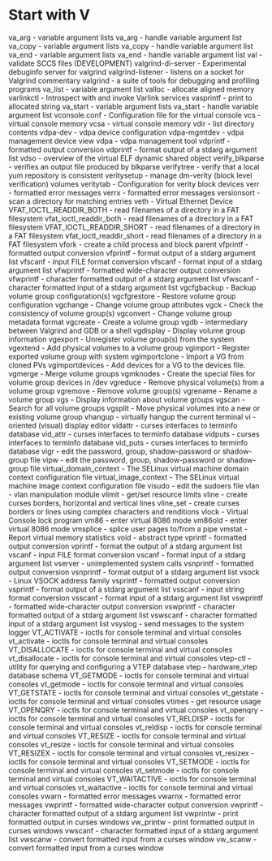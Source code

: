 # Start with V
va_arg - variable argument lists
va_arg - handle variable argument list
va_copy - variable argument lists
va_copy - handle variable argument list
va_end - variable argument lists
va_end - handle variable argument list
val - validate SCCS files (DEVELOPMENT)
valgrind-di-server - Experimental debuginfo server for valgrind
valgrind-listener - listens on a socket for Valgrind commentary
valgrind - a suite of tools for debugging and profiling programs
va_list - variable argument list
valloc - allocate aligned memory
varlinkctl - Introspect with and invoke Varlink services
vasprintf - print to allocated string
va_start - variable argument lists
va_start - handle variable argument list
vconsole.conf - Configuration file for the virtual console
vcs - virtual console memory
vcsa - virtual console memory
vdir - list directory contents
vdpa-dev - vdpa device configuration
vdpa-mgmtdev - vdpa management device view
vdpa - vdpa management tool
vdprintf - formatted output conversion
vdprintf - format output of a stdarg argument list
vdso - overview of the virtual ELF dynamic shared object
verify_blkparse - verifies an output file produced by blkparse
verifytree - verify that a local yum repository is consistent
veritysetup - manage dm-verity (block level verification) volumes
veritytab - Configuration for verity block devices
verr - formatted error messages
verrx - formatted error messages
versionsort - scan a directory for matching entries
veth - Virtual Ethernet Device
VFAT_IOCTL_READDIR_BOTH - read filenames of a directory in a FAT filesystem
vfat_ioctl_readdir_both - read filenames of a directory in a FAT filesystem
VFAT_IOCTL_READDIR_SHORT - read filenames of a directory in a FAT filesystem
vfat_ioctl_readdir_short - read filenames of a directory in a FAT filesystem
vfork - create a child process and block parent
vfprintf - formatted output conversion
vfprintf - format output of a stdarg argument list
vfscanf - input FILE format conversion
vfscanf - format input of a stdarg argument list
vfwprintf - formatted wide-character output conversion
vfwprintf - character formatted output of a stdarg argument list
vfwscanf - character formatted input of a stdarg argument list
vgcfgbackup - Backup volume group configuration(s)
vgcfgrestore - Restore volume group configuration
vgchange - Change volume group attributes
vgck - Check the consistency of volume group(s)
vgconvert - Change volume group metadata format
vgcreate - Create a volume group
vgdb - intermediary between Valgrind and GDB or a shell
vgdisplay - Display volume group information
vgexport - Unregister volume group(s) from the system
vgextend - Add physical volumes to a volume group
vgimport - Register exported volume group with system
vgimportclone - Import a VG from cloned PVs
vgimportdevices - Add devices for a VG to the devices file.
vgmerge - Merge volume groups
vgmknodes - Create the special files for volume group devices in /dev
vgreduce - Remove physical volume(s) from a volume group
vgremove - Remove volume group(s)
vgrename - Rename a volume group
vgs - Display information about volume groups
vgscan - Search for all volume groups
vgsplit - Move physical volumes into a new or existing volume group
vhangup - virtually hangup the current terminal
vi - oriented (visual) display editor
vidattr - curses interfaces to terminfo database
vid_attr - curses interfaces to terminfo database
vidputs - curses interfaces to terminfo database
vid_puts - curses interfaces to terminfo database
vigr - edit the password, group, shadow-password or shadow-group file
vipw - edit the password, group, shadow-password or shadow-group file
virtual_domain_context - The SELinux virtual machine domain context configuration file
virtual_image_context - The SELinux virtual machine image context configuration file
visudo - edit the sudoers file
vlan - vlan manipulation module
vlimit - get/set resource limits
vline - create curses borders, horizontal and vertical lines
vline_set - create curses borders or lines using complex characters and renditions
vlock - Virtual Console lock program
vm86 - enter virtual 8086 mode
vm86old - enter virtual 8086 mode
vmsplice - splice user pages to/from a pipe
vmstat - Report virtual memory statistics
void - abstract type
vprintf - formatted output conversion
vprintf - format the output of a stdarg argument list
vscanf - input FILE format conversion
vscanf - format input of a stdarg argument list
vserver - unimplemented system calls
vsnprintf - formatted output conversion
vsnprintf - format output of a stdarg argument list
vsock - Linux VSOCK address family
vsprintf - formatted output conversion
vsprintf - format output of a stdarg argument list
vsscanf - input string format conversion
vsscanf - format input of a stdarg argument list
vswprintf - formatted wide-character output conversion
vswprintf - character formatted output of a stdarg argument list
vswscanf - character formatted input of a stdarg argument list
vsyslog - send messages to the system logger
VT_ACTIVATE - ioctls for console terminal and virtual consoles
vt_activate - ioctls for console terminal and virtual consoles
VT_DISALLOCATE - ioctls for console terminal and virtual consoles
vt_disallocate - ioctls for console terminal and virtual consoles
vtep-ctl - utility for querying and configuring a VTEP database
vtep - hardware_vtep database schema
VT_GETMODE - ioctls for console terminal and virtual consoles
vt_getmode - ioctls for console terminal and virtual consoles
VT_GETSTATE - ioctls for console terminal and virtual consoles
vt_getstate - ioctls for console terminal and virtual consoles
vtimes - get resource usage
VT_OPENQRY - ioctls for console terminal and virtual consoles
vt_openqry - ioctls for console terminal and virtual consoles
VT_RELDISP - ioctls for console terminal and virtual consoles
vt_reldisp - ioctls for console terminal and virtual consoles
VT_RESIZE - ioctls for console terminal and virtual consoles
vt_resize - ioctls for console terminal and virtual consoles
VT_RESIZEX - ioctls for console terminal and virtual consoles
vt_resizex - ioctls for console terminal and virtual consoles
VT_SETMODE - ioctls for console terminal and virtual consoles
vt_setmode - ioctls for console terminal and virtual consoles
VT_WAITACTIVE - ioctls for console terminal and virtual consoles
vt_waitactive - ioctls for console terminal and virtual consoles
vwarn - formatted error messages
vwarnx - formatted error messages
vwprintf - formatted wide-character output conversion
vwprintf - character formatted output of a stdarg argument list
vwprintw - print formatted output in curses windows
vw_printw - print formatted output in curses windows
vwscanf - character formatted input of a stdarg argument list
vwscanw - convert formatted input from a curses window
vw_scanw - convert formatted input from a curses window